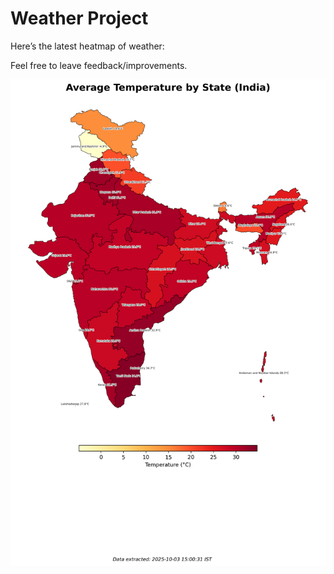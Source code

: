 # Weather Project

Here’s the latest heatmap of weather:

Feel free to leave feedback/improvements.

![India Heatmap](docs/assets/india_heatmap.png?v=DF97B9)
